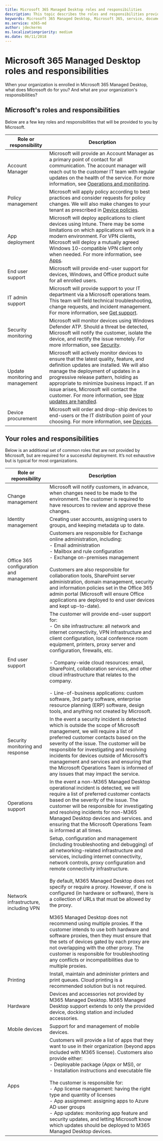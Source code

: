```yaml
---
title: Microsoft 365 Managed Desktop roles and responsibilities
description: This topic describes the roles and responsibilities provided by Microsoft for Microsoft 365 Managed Desktop. 
keywords: Microsoft 365 Managed Desktop, Microsoft 365, service, documentation
ms.service: m365-md
author: jdeckerms
ms.localizationpriority: medium
ms.date: 06/11/2018
---
```


# Microsoft 365 Managed Desktop roles and responsibilities


<!--This topic is the target for a "Learn more" link in the Admin Portal (aka.ms/admin-access); do not delete.-->

When your organization is enrolled in Microsoft 365 Managed Desktop, what does Microsoft do for you? And what are your organization's responsibilities?

## Microsoft's roles and responsibilities

Below are a few key roles and responsibilities that will be provided to you by Microsoft.

Role or responsibility | Description
--- | ---
Account Manager |  Microsoft will provide an Account Manager as a primary point of contact for all communication. The account manager will reach out to the customer IT team with regular updates on the health of the service. For more information, see [Operations and monitoring](../working-with-managed-desktop/operations-and-monitoring.md). 
Policy management | Microsoft will apply policy according to best practices and consider requests for policy changes. We will also make changes to your tenant as prescribed in [Device policies](../get-started/device-policies.md).
App deployment | Microsoft will deploy applications to client devices using Intune. There may be some limitations on which applications will work in a modern environment. For VPN clients, Microsoft will deploy a mutually agreed Windows 10-compatible VPN client only when needed. For more information, see [Apps](../get-started/apps.md). 
End user support | Microsoft will provide end-user support for devices, Windows, and Office product suite for all enrolled users. 
IT admin support | Microsoft will provide support to your IT department via a Microsoft operations team. This team will field technical troubleshooting, change requests, and incident management. For more information, see [Get support](../working-with-managed-desktop/support.md).
Security monitoring | Microsoft will monitor devices using Windows Defender ATP. Should a threat be detected, Microsoft will notify the customer, isolate the device, and rectify the issue remotely. For more information, see [Security](../get-started/security.md).
Update monitoring and management | Microsoft will actively monitor devices to ensure that the latest quality, feature, and definition updates are installed. We will also manage the deployment of updates in a progressive release pattern, holding as appropriate to minimize business impact. If an issue arises, Microsoft will contact the customer. For more information, see [How updates are handled](../working-with-managed-desktop/updates.md).
Device procurement | Microsoft will order and drop-ship devices to end-users or the IT distribution point of your choosing. For more information, see [Devices](../get-started/devices.md).

## Your roles and responsibilities

Below is an additional set of common roles that are not provided by Microsoft, but are required for a successful deployment. It’s not exhaustive but is typical for most organizations. 

Role or reponsibility | Description
--- | ---
Change management | Microsoft will notify customers, in advance, when changes need to be made to the environment. The customer is required to have resources to review and approve these changes.  
Identity management | Creating user accounts, assigning users to groups, and keeping metadata up to date. 
Office 365 configuration and management | Customers are responsible for Exchange online administration, including: <br>- Email administration<br>- Mailbox and rule configuration<br>- Exchange on-premises management<br><br> Customers are also responsible for collaboration tools, SharePoint server administration, domain management, security and information policies set in the Office 365 admin portal (Microsoft will ensure Office applications are deployed to end user devices and kept up-to-date). 
End user support | The customer will provide end-user support for: <br>- On site infrastructure: all network and internet connectivity, VPN infrastructure and client configuration, local conference room equipment, printers, proxy server and configuration, firewalls, etc.<br><br>- Company-wide cloud resources: email, SharePoint, collaboration services, and other cloud infrastructure that relates to the company.<br><br>- Line-of-business applications: custom software, 3rd party software, enterprise resource planning (ERP) software, design tools, and anything not created by Microsoft. 
Security monitoring and response | In the event a security incident is detected which is outside the scope of Microsoft management, we will require a list of preferred customer contacts based on the severity of the issue. The customer will be responsible for investigating and resolving incidents for devices outside of Microsoft’s management and services and ensuring that the Microsoft Operations Team is informed of any issues that may impact the service. 
Operations support | In the event a non-M365 Managed Desktop operational incident is detected, we will require a list of preferred customer contacts based on the severity of the issue. The customer will be responsible for investigating and resolving incidents for non-M365 Managed Desktop devices and services. and ensuring that the Microsoft Operations Team is informed at all times. 
Network infrastructure, including VPN | Setup, configuration and management (including troubleshooting and debugging) of all networking-related infrastructure and services, including internet connectivity, network controls, proxy configuration and remote connectivity infrastructure.<br><br> By default, M365 Managed Desktop does not specify or require a proxy. However, if one is configured (in hardware or software), there is a collection of URLs that must be allowed by the proxy. <br><br>M365 Managed Desktop does not recommend using multiple proxies. If the customer intends to use both hardware and software proxies, then they must ensure that the sets of devices gated by each proxy are not overlapping with the other proxy. The customer is responsible for troubleshooting any conflicts or incompatibilities due to multiple proxies. 
Printing | Install, maintain and administer printers and print queues. Cloud printing is a recommended solution but is not required. 
Hardware | Devices and accessories not provided by M365 Managed Desktop. M365 Managed Desktop support extends to only the provided device, docking station and included accessories. 
Mobile devices | Support for and management of mobile devices.
Apps | Customers will provide a list of apps that they want to use in their organization (beyond apps included with M365 license). Customers also provide either:<br>- Deployable package (Appx or MSI), or<br>- Installation instructions and executable file<br><br> The customer is responsible for:<br>- App license management: having the right type and quantity of licenses<br>- App assignment: assigning apps to Azure AD user groups<br>- App updates: monitoring app feature and security updates, and letting Microsoft know which updates should be deployed to M365 Managed Desktop devices. 

